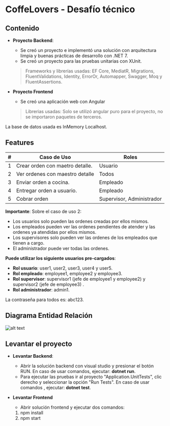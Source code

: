 # CoffeLovers - Desafío técnico


## Contenido

- **Proyecto Backend**: 
	- Se creó un proyecto e implementó una solución con arquitectura limpia y buenas prácticas de desarrollo con .NET 7.
	- Se creó un proyecto para las pruebas unitarias con XUnit.
	> Frameworks y librerías usadas: EF Core, MediatR, Migrations, FluentValidations, Identity, ErrorOr, Automapper, Swagger, Moq y FluentAssertions.

- **Proyecto Frontend**
	- Se creó una aplicación web con Angular
	> Librerias usadas: Solo se utilizó angular puro para el proyecto, no se importaron paquetes de terceros.

La base de datos usada es InMemory Localhost.
## Features
|        #        |Caso de Uso|Roles                         |
|----------------|-------------------------------|-----------------------------|
| 1|Crear orden con maetro detalle.          |Usuario            |
| 2|Ver ordenes con maestro detalle     |Todos           |
|3|Enviar orden a cocina.     |Empleado           |
|4|Entregar orden a usuario.|Empleado|
|5|Cobrar orden|Supervisor, Administrador|
 
 **Importante**: Sobre el caso de uso 2:  
 
 - Los usuarios solo pueden las ordenes creadas por ellos mismos.
 - Los empleados pueden ver las ordenes pendientes de atender y las ordenes ya atendidas por ellos mismos.
 - Los supervisores solo pueden ver las ordenes de los empleados que tienen a cargo.
 - El administrador puede ver todas las ordenes.

 **Puede utilizar los siguiente usuarios pre-cargados**:
 - **Rol usuario**: user1, user2, user3, user4 y user5.
 - **Rol empleado**: employee1, employee2 y employee3.
 - **Rol supervisor**: supervisor1 (jefe de employee1 y employee2) y supervisor2 (jefe de employee3) .
 - **Rol administrador**: admin1.

La contraseña para todos es: abc123.
 	
## Diagrama Entidad Relación

![alt text](https://i.ibb.co/m581r1r/imagen-2023-10-10-175600567.png)

## Levantar el proyecto

- **Levantar Backend**: 
	- Abrir la solución backend con visual studio y presionar el botón RUN. En caso de usar comandos, ejecutar: **dotnet run**.
	- Para ejecutar las pruebas ir al proyecto "Application.UnitTests", clic derecho y seleccionar la opción "Run Tests". En caso de usar comandos , ejecutar: **dotnet test**.

- **Levantar Frontend**
	- Abrir solución frontend y ejecutar dos comandos:
	1. npm install
	2. npm start


